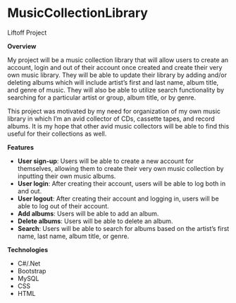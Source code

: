 # MusicCollectionLibrary
Liftoff Project

**Overview**

My project will be a music collection library that will allow users to create an account, login and out of their account once created and create their very own music library. They will be able to update their library by adding and/or deleting albums which will include artist’s first and last name, album title, and genre of music. They will also be able to utilize search functionality by searching for a particular artist or group, album title, or by genre.

This project was motivated by my need for organization of my own music library in which I’m an avid collector of CDs, cassette tapes, and record albums. It is my hope that other avid music collectors will be able to find this useful for their collections as well.

**Features**
* **User sign-up**: Users will be able to create a new account for themselves, allowing them to create their very own music collection by inputting their own music albums.
* **User login**: After creating their account, users will be able to log both in and out.
* **User logout**: After creating their account and logging in, users will be able to log out of their account.
* **Add albums**: Users will be able to add an album.
* **Delete albums**: Users will be able to delete an album.
* **Search**: Users will be able to search for albums based on the artist’s first name, last name, album title, or genre.

**Technologies**
* C#/.Net
* Bootstrap
* MySQL
* CSS
* HTML

